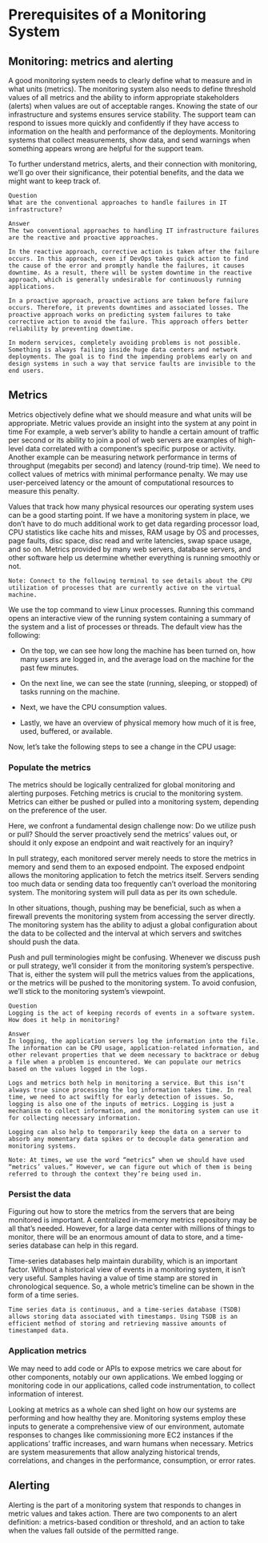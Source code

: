 # Prerequisites of a Monitoring System
## Monitoring: metrics and alerting
A good monitoring system needs to clearly define what to measure and in what units (metrics). The monitoring system also needs to define threshold values of all metrics and the ability to inform appropriate stakeholders (alerts) when values are out of acceptable ranges. Knowing the state of our infrastructure and systems ensures service stability. The support team can respond to issues more quickly and confidently if they have access to information on the health and performance of the deployments. Monitoring systems that collect measurements, show data, and send warnings when something appears wrong are helpful for the support team.

To further understand metrics, alerts, and their connection with monitoring, we’ll go over their significance, their potential benefits, and the data we might want to keep track of.
```
Question
What are the conventional approaches to handle failures in IT infrastructure?

Answer
The two conventional approaches to handling IT infrastructure failures are the reactive and proactive approaches.

In the reactive approach, corrective action is taken after the failure occurs. In this approach, even if DevOps takes quick action to find the cause of the error and promptly handle the failures, it causes downtime. As a result, there will be system downtime in the reactive approach, which is generally undesirable for continuously running applications.

In a proactive approach, proactive actions are taken before failure occurs. Therefore, it prevents downtimes and associated losses. The proactive approach works on predicting system failures to take corrective action to avoid the failure. This approach offers better reliability by preventing downtime.

In modern services, completely avoiding problems is not possible. Something is always failing inside huge data centers and network deployments. The goal is to find the impending problems early on and design systems in such a way that service faults are invisible to the end users.
```
## Metrics
Metrics objectively define what we should measure and what units will be appropriate. Metric values provide an insight into the system at any point in time For example, a web server’s ability to handle a certain amount of traffic per second or its ability to join a pool of web servers are examples of high-level data correlated with a component’s specific purpose or activity. Another example can be measuring network performance in terms of throughput (megabits per second) and latency (round-trip time). We need to collect values of metrics with minimal performance penalty. We may use user-perceived latency or the amount of computational resources to measure this penalty.

Values that track how many physical resources our operating system uses can be a good starting point. If we have a monitoring system in place, we don’t have to do much additional work to get data regarding processor load, CPU statistics like cache hits and misses, RAM usage by OS and processes, page faults, disc space, disc read and write latencies, swap space usage, and so on. Metrics provided by many web servers, database servers, and other software help us determine whether everything is running smoothly or not.

```
Note: Connect to the following terminal to see details about the CPU utilization of processes that are currently active on the virtual machine.
```

We use the top command to view Linux processes. Running this command opens an interactive view of the running system containing a summary of the system and a list of processes or threads. The default view has the following:

- On the top, we can see how long the machine has been turned on, how many users are logged in, and the average load on the machine for the past few minutes.

- On the next line, we can see the state (running, sleeping, or stopped) of tasks running on the machine.

- Next, we have the CPU consumption values.

- Lastly, we have an overview of physical memory how much of it is free, used, buffered, or available.

Now, let’s take the following steps to see a change in the CPU usage:

### Populate the metrics
The metrics should be logically centralized for global monitoring and alerting purposes. Fetching metrics is crucial to the monitoring system. Metrics can either be pushed or pulled into a monitoring system, depending on the preference of the user.

Here, we confront a fundamental design challenge now: Do we utilize push or pull? Should the server proactively send the metrics’ values out, or should it only expose an endpoint and wait reactively for an inquiry?

In pull strategy, each monitored server merely needs to store the metrics in memory and send them to an exposed endpoint. The exposed endpoint allows the monitoring application to fetch the metrics itself. Servers sending too much data or sending data too frequently can’t overload the monitoring system. The monitoring system will pull data as per its own schedule.

In other situations, though, pushing may be beneficial, such as when a firewall prevents the monitoring system from accessing the server directly. The monitoring system has the ability to adjust a global configuration about the data to be collected and the interval at which servers and switches should push the data.

Push and pull terminologies might be confusing. Whenever we discuss push or pull strategy, we’ll consider it from the monitoring system’s perspective. That is, either the system will pull the metrics values from the applications, or the metrics will be pushed to the monitoring system. To avoid confusion, we’ll stick to the monitoring system’s viewpoint.

```
Question
Logging is the act of keeping records of events in a software system. How does it help in monitoring?

Answer
In logging, the application servers log the information into the file. The information can be CPU usage, application-related information, and other relevant properties that we deem necessary to backtrace or debug a file when a problem is encountered. We can populate our metrics based on the values logged in the logs.

Logs and metrics both help in monitoring a service. But this isn’t always true since processing the log information takes time. In real time, we need to act swiftly for early detection of issues. So, logging is also one of the inputs of metrics. Logging is just a mechanism to collect information, and the monitoring system can use it for collecting necessary information.

Logging can also help to temporarily keep the data on a server to absorb any momentary data spikes or to decouple data generation and monitoring systems.
```
```
Note: At times, we use the word “metrics” when we should have used “metrics’ values.” However, we can figure out which of them is being referred to through the context they’re being used in.
```
### Persist the data
Figuring out how to store the metrics from the servers that are being monitored is important. A centralized in-memory metrics repository may be all that’s needed. However, for a large data center with millions of things to monitor, there will be an enormous amount of data to store, and a time-series database can help in this regard.

Time-series databases help maintain durability, which is an important factor. Without a historical view of events in a monitoring system, it isn’t very useful. Samples having a value of time stamp are stored in chronological sequence. So, a whole metric’s timeline can be shown in the form of a time series.

```
Time series data is continuous, and a time-series database (TSDB) allows storing data associated with timestamps. Using TSDB is an efficient method of storing and retrieving massive amounts of timestamped data.
```

### Application metrics
We may need to add code or APIs to expose metrics we care about for other components, notably our own applications. We embed logging or monitoring code in our applications, called code instrumentation, to collect information of interest.

Looking at metrics as a whole can shed light on how our systems are performing and how healthy they are. Monitoring systems employ these inputs to generate a comprehensive view of our environment, automate responses to changes like commissioning more EC2 instances if the applications’ traffic increases, and warn humans when necessary. Metrics are system measurements that allow analyzing historical trends, correlations, and changes in the performance, consumption, or error rates.
## Alerting
Alerting is the part of a monitoring system that responds to changes in metric values and takes action. There are two components to an alert definition: a metrics-based condition or threshold, and an action to take when the values fall outside of the permitted range.
